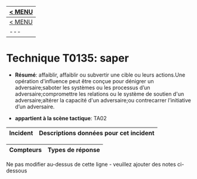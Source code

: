 |[< MENU](../README.md)|
|---|
|[< MENU](../../README.md)|
|---|
# Technique T0135: saper

* **Résumé**: affaiblir, affaiblir ou subvertir une cible ou leurs actions.Une opération d'influence peut être conçue pour dénigrer un adversaire;saboter les systèmes ou les processus d’un adversaire;compromettre les relations ou le système de soutien d'un adversaire;altérer la capacité d'un adversaire;ou contrecarrer l’initiative d’un adversaire.

* **appartient à la scène tactique**: TA02


|Incident |Descriptions données pour cet incident |
|-------- |-------------------- |



|Compteurs |Types de réponse |
|-------- |-------------- |


Ne pas modifier au-dessus de cette ligne - veuillez ajouter des notes ci-dessous